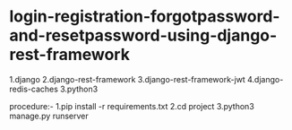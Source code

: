 # login-registration-forgotpassword-and-resetpassword-using-django-rest-framework

1.django
2.django-rest-framework
3.django-rest-framework-jwt
4.django-redis-caches
3.python3

procedure:-
1.pip install -r requirements.txt
2.cd project
3.python3 manage.py runserver
